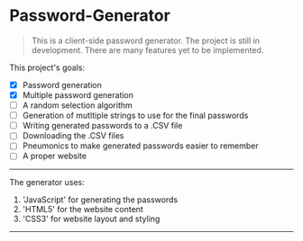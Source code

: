 # Password-Generator
> This is a client-side password generator. The project is still in development. There are many features yet to be implemented.

This project's goals:

- [x] Password generation
- [x] Multiple password generation
- [ ] A random selection algorithm
- [ ] Generation of mutltiple strings to use for the final passwords
- [ ] Writing generated passwords to a .CSV file
- [ ] Downloading the .CSV files
- [ ] Pneumonics to make generated passwords easier to remember
- [ ] A proper website
---

The generator uses:

1. 'JavaScript' for generating the passwords
2. 'HTML5' for the website content
3. 'CSS3' for website layout and styling

---
